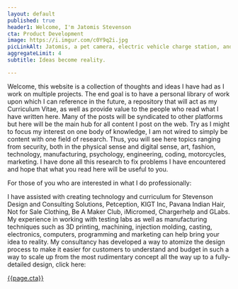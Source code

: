 ```yaml
---
layout: default
published: true
header1: Welcome, I'm Jatomis Stevenson
cta: Product Development
image: https://i.imgur.com/c0Y9q2i.jpg
picLinkAlt: Jatomis, a pet camera, electric vehicle charge station, and designer bag,.
aggregateLimit: 4
subtitle: Ideas become reality.

---
```

Welcome, this website is a collection of thoughts and ideas I have had as I work on multiple projects. The end goal is to have a personal library of work upon which I can reference in the future, a repository that will act as my Curriculum Vitae, as well as provide value to the people who read what I have written here. Many of the posts will be syndicated to other platforms but here will be the main hub for all content I post on the web. Try as I might to focus my interest on one body of knowledge, I am not wired to simply be content with one field of research. Thus, you will see here topics ranging from security, both in the physical sense and digital sense, art, fashion, technology, manufacturing, psychology, engineering, coding, motorcycles, marketing. I have done all this research to fix problems I have encountered and hope that what you read here will be useful to you.

For those of you who are interested in what I do professionally:

I have assisted with creating technology and curriculum for Stevenson Design and Consulting Solutions, Petception, KIGT Inc, Pavana Indian Hair, Not for Sale Clothing, Be A Maker Club, iMicromed, Chargerhelp and GLabs. My experience in working with testing labs as well as manufacturing techniques such as 3D printing, machining, injection molding, casting, electronics, computers, programming and marketing can help bring your idea to reality. My consultancy has developed a way to atomize the design process to make it easier for customers to understand and budget in such a way to scale up from the most rudimentary concept all the way up to a fully-detailed design, click here: 
<br>
<div>
<a href="https://stevensondesignconsulting.com/products" class="button big">{{page.cta}}</a>
</div>
